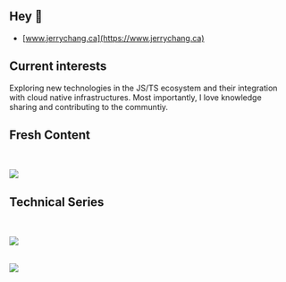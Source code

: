 ## Hey 👋 

- [www.jerrychang.ca](https://www.jerrychang.ca)

## Current interests

Exploring new technologies in the JS/TS ecosystem and their integration with cloud native infrastructures. Most importantly, I love knowledge sharing and contributing to the communtiy.


## Fresh Content

<div style="padding-top: 2rem;">
    <a href="https://www.jerrychang.ca/writing/astro-build">
      <img src="https://www.jerrychang.ca/_next/image?url=%2Fimages%2Flatest-writing.webp&w=3840&q=75" />
    </a>
</div>

## Technical Series 

<div style="padding-top: 2rem;">
    <a href="https://www.jerrychang.ca/writing/aws-aurora-technical-series">
      <img src="https://www.jerrychang.ca/_next/image?url=%2Fimages%2Ffeatured-writing-aurora.webp&w=3840&q=75" />
    </a>
</div>

<div style="padding-top: 2rem;">
    <a href="https://www.jerrychang.ca/writing/introducing-aws-ecs-technical-series">
      <img src="https://www.jerrychang.ca/_next/image?url=%2Fimages%2Ffeatured-writing-ecs.webp&w=3840&q=75" />
    </a>
</div>
